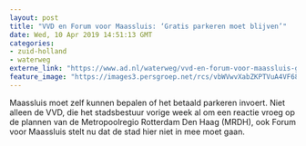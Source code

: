 ```yaml
---
layout: post
title: "VVD en Forum voor Maassluis: ‘Gratis parkeren moet blijven’"
date: Wed, 10 Apr 2019 14:51:13 GMT
categories: 
- zuid-holland 
- waterweg 
externe_link: "https://www.ad.nl/waterweg/vvd-en-forum-voor-maassluis-gratis-parkeren-moet-blijven~aa4a5978/"
feature_image: "https://images3.persgroep.net/rcs/vbWVwvXabZKPTVuA4VF68518W5M/diocontent/126946133/_fitwidth/400/?appId=21791a8992982cd8da851550a453bd7f&quality=0.7"
---
```


Maassluis moet zelf kunnen bepalen of het betaald parkeren invoert. Niet alleen de VVD, die het stadsbestuur vorige week al om een reactie vroeg op de plannen van de Metropoolregio Rotterdam Den Haag (MRDH), ook Forum voor Maassluis stelt nu dat de stad hier niet in mee moet gaan.
